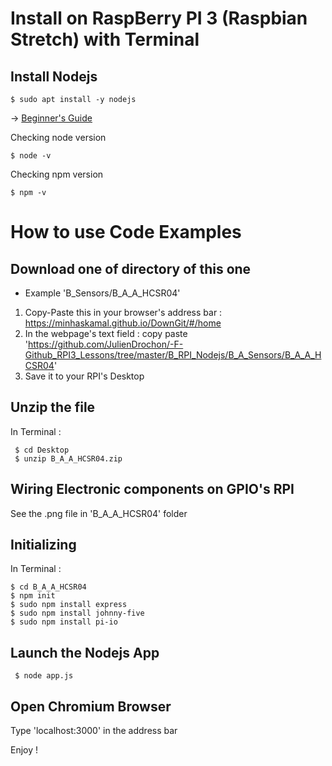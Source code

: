 # Install on RaspBerry PI 3 (Raspbian Stretch) with Terminal
    
## Install Nodejs

    $ sudo apt install -y nodejs
  
&rarr; <a href="https://thisdavej.com/beginners-guide-to-installing-node-js-on-a-raspberry-pi/">Beginner's Guide</a>

Checking node version

    $ node -v
    
Checking npm version

    $ npm -v 

    
# How to use Code Examples
## Download one of directory of this one
- Example 'B_Sensors/B_A_A_HCSR04'
1. Copy-Paste this in your browser's address bar :
https://minhaskamal.github.io/DownGit/#/home
2. In the webpage's text field : copy paste 'https://github.com/JulienDrochon/-F-Github_RPI3_Lessons/tree/master/B_RPI_Nodejs/B_A_Sensors/B_A_A_HCSR04'
3. Save it to your RPI's Desktop

## Unzip the file
In Terminal :

     $ cd Desktop
     $ unzip B_A_A_HCSR04.zip
     
## Wiring Electronic components on GPIO's RPI
See the .png file in 'B_A_A_HCSR04' folder

## Initializing
In Terminal :

    $ cd B_A_A_HCSR04
    $ npm init
    $ sudo npm install express
    $ sudo npm install johnny-five
    $ sudo npm install pi-io
     
## Launch the Nodejs App

     $ node app.js
     
## Open Chromium Browser
Type 'localhost:3000' in the address bar

Enjoy !

